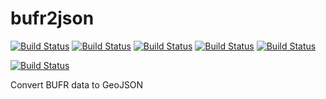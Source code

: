 # bufr2json

[![Build Status](https://badges.herokuapp.com/travis/ARPA-SIMC/bufr2json?branch=master&env=DOCKER_IMAGE=centos:7&label=centos7)](https://travis-ci.org/ARPA-SIMC/bufr2json)
[![Build Status](https://badges.herokuapp.com/travis/ARPA-SIMC/bufr2json?branch=master&env=DOCKER_IMAGE=centos:8&label=centos8)](https://travis-ci.org/ARPA-SIMC/bufr2json)
[![Build Status](https://badges.herokuapp.com/travis/ARPA-SIMC/bufr2json?branch=master&env=DOCKER_IMAGE=fedora:31&label=fedora31)](https://travis-ci.org/ARPA-SIMC/bufr2json)
[![Build Status](https://badges.herokuapp.com/travis/ARPA-SIMC/bufr2json?branch=master&env=DOCKER_IMAGE=fedora:32&label=fedora32)](https://travis-ci.org/ARPA-SIMC/bufr2json)
[![Build Status](https://badges.herokuapp.com/travis/ARPA-SIMC/bufr2json?branch=master&env=DOCKER_IMAGE=fedora:rawhide&label=fedorarawhide)](https://travis-ci.org/ARPA-SIMC/bufr2json)

[![Build Status](https://copr.fedorainfracloud.org/coprs/simc/stable/package/bufr2json/status_image/last_build.png)](https://copr.fedorainfracloud.org/coprs/simc/stable/package/bufr2json/)

Convert BUFR data to GeoJSON
